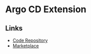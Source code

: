 # Argo CD Extension

## Links

- [Code Repository](https://github.com/scb-tomasmortensen/vsix-argocd)
- [Marketplace](https://marketplace.visualstudio.com/items?itemName=scb-tomasmortensen.vsix-argocd)
